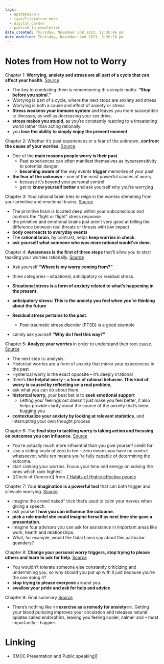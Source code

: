 ```yaml
---
tags:
  - epstatus/0-🌰
  - type/literature-note
  - digital_garden
  - publish_in_newsletter
date_created: Thursday, November 2nd 2023, 12:36:46 pm
date_modified: Thursday, November 2nd 2023, 3:38:18 pm
---
```

# Notes from How not to Worry
Chapter 1: **Worrying, anxiety and stress are all part of a cycle that can affect your health.** [Source](https://blinkist.com/nc/reader/how-not-to-worry-en?chapter=1)
- The key to combating them is remembering this simple motto: **“Stop before you spiral.”**
- Worrying is part of a cycle, where the next stops are anxiety and stress
- Worrying is both a cause and effect of anxiety or stress
-  **Stress weakens your immune system** and leaves you more susceptible to illnesses, as well as decreasing your sex drive.
- **stress makes you stupid**, as you’re constantly reacting to a threatening world rather than acting rationally.
- you **lose the ability to simply enjoy the present moment**

Chapter 2: Whether it’s past experiences or a fear of the unknown, **confront the cause of your worries**. [Source](https://blinkist.com/nc/reader/how-not-to-worry-en?chapter=2)
- One of the **main reasons people worry is their past**. 
	- Past experiences can often manifest themselves as hypersensitivity to potential danger. 
	-  **becoming aware of** the way events **trigger** memories of your past
-  **the fear of the unknown** – one of the most powerful causes of worry.
	- because it’s beyond your personal control
	- get to **know yourself better** and ask yourself why you’re worrying

Chapter 3: Your rational brain tries to reign in the worries stemming from your primitive and emotional brains. [Source](https://blinkist.com/nc/reader/how-not-to-worry-en?chapter=3)
- The primitive brain is located deep within your subconscious and controls the “fight or flight” stress response
- the primitive and emotional brains just aren’t very good at telling the difference between real threats or threats with low impact
- **body overreacts to everyday events**
- The **rational brain**, by contrast, helps **keep worries in check**.
- **ask yourself what someone who was more rational would’ve done.**

Chapter 4: **Awareness is the first of three steps** that’ll allow you to start tackling your worries rationally. [Source](https://blinkist.com/nc/reader/how-not-to-worry-en?chapter=4)
- Ask yourself **“Where is my worry coming from?”**

- three categories – situational, anticipatory or residual stress.
- **Situational stress is a form of anxiety related to what’s happening in the present.**
-  **anticipatory stress: This is the anxiety you feel when you’re thinking about the future**
- **Residual stress pertains to the past**. 
	- Post-traumatic stress disorder (PTSD) is a good example
- calmly ask yourself **“Why do I feel this way?”**

Chapter 5: **Analyze your worries** in order to understand their root cause. [Source](https://blinkist.com/nc/reader/how-not-to-worry-en?chapter=5)
- The next step is: analysis. 
- Historical worries are a form of anxiety that mirror your experiences in the past
- Hysterical worry is the exact opposite – it’s deeply irrational
- there’s **the helpful worry – a form of rational behavior. This kind of worry is caused by reflecting on a real problem,**
- ask what you can do about them.
- **historical worry,** your best bet is to **seek emotional support**
	- Letting your feelings out doesn’t just make you feel better, it also helps provide clarity about the source of the anxiety that’s been bugging you
- **contextualize your anxiety by looking at relevant statistics**, and interrupting your own thought process

Chapter 6: The **final step to tackling worry is taking action and focusing on outcomes you can influence**. [Source](https://blinkist.com/nc/reader/how-not-to-worry-en?chapter=6)
- You’re actually much more influential than you give yourself credit for.
- Use a sliding scale of zero to ten – zero means you have no control whatsoever, while ten means you’re fully capable of determining the outcome.
- start ranking your worries. Focus your time and energy on solving the ones which rank highest
- [[Circle of Concern]] from [7 Habits of Highly effective people](https://www.blinkist.com/en/app/books/the-7-habits-of-highly-effective-people-en)

Chapter 7: Your **imagination is a powerful tool** that can both trigger and alleviate worrying. [Source](https://blinkist.com/nc/reader/how-not-to-worry-en?chapter=7)
- imagine the crowd naked” trick that’s used to calm your nerves when giving a speech. 
-  ask yourself **how you can influence the outcome.**
- **pick a role model she could imagine herself as next time she gave a presentation.**
-  imagine four advisors you can ask for assistance in important areas like work, health and relationships.
- What, for example, would the Dalai Lama say about this particular quandary?

Chapter 8: **Change your personal worry triggers, stop trying to please others and learn to ask for help**. [Source](https://blinkist.com/nc/reader/how-not-to-worry-en?chapter=8)
- You wouldn’t tolerate someone else constantly criticizing and undermining you, so why should you put up with it just because you’re the one doing it?
- **stop trying to please everyone** around you.
- **swallow your pride and ask for help and advice**

Chapter 9: Final summary [Source](https://blinkist.com/nc/reader/how-not-to-worry-en?chapter=9)
- There’s nothing like **==exercise as a remedy for anxiety==**. Getting your blood pumping improves your circulation and releases natural opiates called endorphins, leaving you feeling cooler, calmer and – most importantly ­– happier.
# Linking
+ [[MOC Presentation and Public speaking]]

